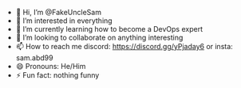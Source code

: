 - 👋 Hi, I’m @FakeUncleSam
- 👀 I’m interested in everything
- 🌱 I’m currently learning how to become a DevOps expert
- 💞️ I’m looking to collaborate on anything interesting
- 📫 How to reach me discord: https://discord.gg/yPjaday6 or insta: sam.abd99
- 😄 Pronouns: He/Him
- ⚡ Fun fact: nothing funny

<!---
FakeUncleSam/FakeUncleSam is a ✨ special ✨ repository because its `README.md` (this file) appears on your GitHub profile.
You can click the Preview link to take a look at your changes.
--->

